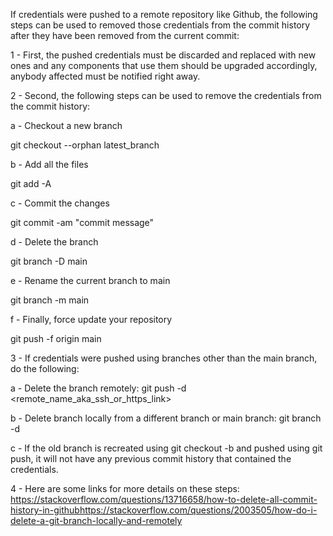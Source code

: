 If credentials were pushed to a remote repository like Github, the following steps can be used to removed those credentials from the commit history after they have been removed from the current commit: 

1 - First, the pushed credentials must be discarded and replaced with new ones and any components that use them should be upgraded accordingly, anybody affected must be notified right away.

2 - Second, the following steps can be used to remove the credentials from the commit history: 

a - Checkout a new branch

git checkout --orphan latest_branch

b - Add all the files

git add -A

c - Commit the changes

git commit -am "commit message"

d - Delete the branch

git branch -D main

e - Rename the current branch to main

git branch -m main

f - Finally, force update your repository

git push -f origin main

3 - If credentials were pushed using branches other than the main branch, do the following:

a - Delete the branch remotely:  git push -d <remote_name_aka_ssh_or_https_link> <branchname>
  
b - Delete branch locally from a different branch or main branch: git branch -d <branchname>
  
c - If  the old branch is recreated using git checkout -b <branchname> and pushed using git push, it will not have any previous commit history that contained the credentials.

4 - Here are some links for more details on these steps:
https://stackoverflow.com/questions/13716658/how-to-delete-all-commit-history-in-githubhttps://stackoverflow.com/questions/2003505/how-do-i-delete-a-git-branch-locally-and-remotely 
